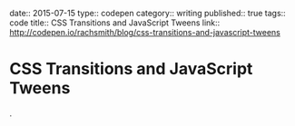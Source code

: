 date:: 2015-07-15
type:: codepen
category:: writing
published:: true
tags:: code
title:: CSS Transitions and JavaScript Tweens
link:: http://codepen.io/rachsmith/blog/css-transitions-and-javascript-tweens

# CSS Transitions and JavaScript Tweens

.